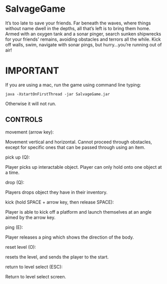 # SalvageGame

It’s too late to save your friends. Far beneath the waves, where things without name dwell in the depths, all that’s
left is to bring them home. Armed with an oxygen tank and a sonar pinger, search sunken shipwrecks for your friends'
remains, avoiding obstacles and terrors all the while. Kick off walls, swim, navigate with sonar pings, but hurry…you’re
running out of air!

# IMPORTANT

If you are using a mac, run the game using command line typing:

```
java -XstartOnFirstThread -jar SalvageGame.jar
```

Otherwise it will not run.

## CONTROLS

movement (arrow key):

Movement vertical and horizontal. Cannot proceed through obstacles, except for specific ones that can be passed through
using an item.

pick up (Q):

Player picks up interactable object. Player can only hold onto one object at a time.

drop (Q):

Players drops object they have in their inventory.

kick (hold SPACE + arrow key, then release SPACE):

Player is able to kick off a platform and launch themselves at an angle aimed by the arrow key.

ping (E):

Player releases a ping which shows the direction of the body.

reset level (O):

resets the level, and sends the player to the start.

return to level select (ESC):

Return to level select screen.